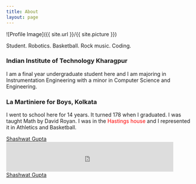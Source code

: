 ```yaml
---
title: About
layout: page
---
```

![Profile Image]({{ site.url }}/{{ site.picture }})

Student. Robotics. Basketball. Rock music. Coding.

### <a href="http://www.iitkgp.ac.in/" style="text-decoration: none">Indian Institute of Technology Kharagpur</a>

I am a final year undergraduate student here and I am majoring in Instrumentation Engineering with a minor in Computer Science and Engineering.

### <a href="http://www.lamartiniere.co/" style="text-decoration: none">La Martiniere for Boys, Kolkata</a>
I went to school here for 14 years. It turned 178 when I graduated. I was taught Math by <a href="https://www.youtube.com/watch?v=4ST_vrqMg_Q" style="text-decoration: none">David Royan</a>.
I was in the <font color="red">Hastings house</font> and I represented it in Athletics and Basketball.

<script type="text/javascript" src="https://platform.linkedin.com/badges/js/profile.js" async defer></script>
<div class="LI-profile-badge"  data-version="v1" data-size="medium" data-locale="en_US" data-type="horizontal" data-theme="light" data-vanity="shashwatg1"><a class="LI-simple-link" href='https://in.linkedin.com/in/shashwatg1?trk=profile-badge'>Shashwat Gupta</a></div>
<iframe src="https://www.facebook.com/plugins/follow?href=https%3A%2F%2Fwww.facebook.com%2Fshashwatg3&amp;layout=standard&amp;show_faces=true&amp;colorscheme=light&amp;width=450&amp;height=80" scrolling="no" frameborder="0" style="border:none; overflow:hidden; width:450px; height:80px;" allowTransparency="true"></iframe>
<script src="//platform.linkedin.com/in.js" type="text/javascript"></script>
<script type="IN/MemberProfile" data-id="https://www.linkedin.com/in/shashwatg1" data-format="hover" data-related="false" data-text="Shashwat Gupta"></script>
<div class="LI-profile-badge"  data-version="v1" data-size="medium" data-locale="en_US" data-type="vertical" data-theme="light" data-vanity="shashwatg1"><a class="LI-simple-link" href='https://in.linkedin.com/in/shashwatg1?trk=profile-badge'>Shashwat Gupta</a></div>